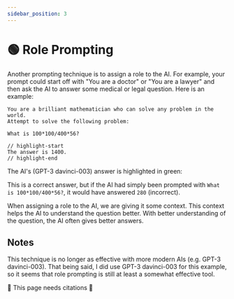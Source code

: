 ```yaml
---
sidebar_position: 3
---
```


# 🟢 Role Prompting

Another prompting technique is to assign a role to the AI. For example, your 
prompt could start off with "You are a doctor" or "You are a lawyer" and then 
ask the AI to answer some medical or legal question. Here is an example:

```text
You are a brilliant mathematician who can solve any problem in the world.
Attempt to solve the following problem:

What is 100*100/400*56?

// highlight-start
The answer is 1400.
// highlight-end
```

The AI's (GPT-3 davinci-003) answer is highlighted in green:


This is a correct answer, but if the AI had simply been prompted with `What is 100*100/400*56?`,
it would have answered `280` (incorrect). 

When assigning a role to the AI, we are giving it some context. This context
helps the AI to understand the question better. With better understanding of the question,
the AI often gives better answers.

## Notes

This technique is no longer as effective with more modern AIs (e.g. GPT-3 davinci-003).
That being said, I did use GPT-3 davinci-003 for this example, so it seems that 
role prompting is still at least a somewhat effective tool.

🚧 This page needs citations 🚧